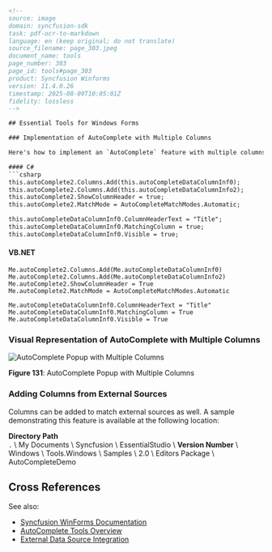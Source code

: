 ```html
<!-- 
source: image
domain: syncfusion-sdk
task: pdf-ocr-to-markdown
language: en (keep original; do not translate)
source_filename: page_303.jpeg
document_name: tools
page_number: 303
page_id: tools#page_303
product: Syncfusion Winforms
version: 11.4.0.26
timestamp: 2025-08-09T10:05:01Z
fidelity: lossless
-->

## Essential Tools for Windows Forms

### Implementation of AutoComplete with Multiple Columns

Here's how to implement an `AutoComplete` feature with multiple columns in both C# and VB.NET:

#### C#
```csharp
this.autoComplete2.Columns.Add(this.autoCompleteDataColumnInf0);
this.autoComplete2.Columns.Add(this.autoCompleteDataColumnInfo2);
this.autoComplete2.ShowColumnHeader = true;
this.autoComplete2.MatchMode = AutoCompleteMatchModes.Automatic;

this.autoCompleteDataColumnInf0.ColumnHeaderText = "Title";
this.autoCompleteDataColumnInf0.MatchingColumn = true;
this.autoCompleteDataColumnInf0.Visible = true;
```

#### VB.NET
```vb.net
Me.autoComplete2.Columns.Add(Me.autoCompleteDataColumnInf0)
Me.autoComplete2.Columns.Add(Me.autoCompleteDataColumnInfo2)
Me.autoComplete2.ShowColumnHeader = True
Me.autoComplete2.MatchMode = AutoCompleteMatchModes.Automatic

Me.autoCompleteDataColumnInf0.ColumnHeaderText = "Title"
Me.autoCompleteDataColumnInf0.MatchingColumn = True
Me.autoCompleteDataColumnInf0.Visible = True
```

### Visual Representation of AutoComplete with Multiple Columns

![AutoComplete Popup with Multiple Columns](https://via.placeholder.com/600x300?text=Figure+131%3A+AutoComplete+Popup+with+Multiple+Columns)

**Figure 131**: AutoComplete Popup with Multiple Columns

### Adding Columns from External Sources

Columns can be added to match external sources as well. A sample demonstrating this feature is available at the following location:

**Directory Path**  
`.` \\ My Documents \\ Syncfusion \\ EssentialStudio \\ **Version Number** \\ Windows \\ Tools.Windows \\ Samples \\ 2.0 \\ Editors Package \\ AutoCompleteDemo

## Cross References

See also:
- [Syncfusion WinForms Documentation](#)
- [AutoComplete Tools Overview](#)
- [External Data Source Integration](#)

<!-- tags: [syncfusion, windows forms, autocomplete, multiple columns, external sources] keywords: [autosuggest, multi-column autocomplete, vb.net, c#, syncfusion tools, data binding, external data integration, auto-complete dropdown, search, matching columns] -->
```
